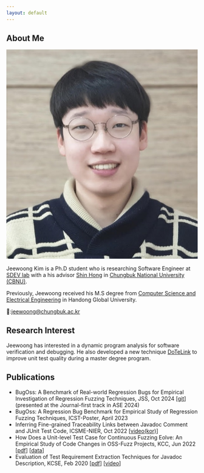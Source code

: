 ```yaml
---
layout: default
---
```


## About Me

<img class="profile-picture" src="jwkim-rev.jpg">

Jeewoong Kim is a Ph.D student who is researching Software Engineer at [SDEV lab](https://sdevlab.github.io) with a his advisor [Shin Hong](https://hongshin.github.io) in [Chungbuk National University (CBNU)](https://www.cbnu.ac.kr).

Previously, Jeewoong received his M.S degree from [Computer Science and Electrical Engineering](https://csee.handong.edu) in Handong Global University.

📧:[jeewoong@chungbuk.ac.kr](mailto:jeewoong@chungbuk.ac.kr) 


## Research Interest

Jeewoong has interested in a dynamic program analysis for software verification and debugging. He also developed a new technique [DoTeLink](https://ieeexplore.ieee.org/document/9978264) to improve unit test quality during a master degree program.


## Publications

- BugOss: A Benchmark of Real-world Regression Bugs for Empirical Investigation of Regression Fuzzing Techniques, JSS, Oct 2024 \[[git](https://github.com/sdevlab/BugOss)\]  (presented at the Journal-first track in ASE 2024)
- BugOss: A Regression Bug Benchmark for Empirical Study of Regression Fuzzing Techniques, ICST-Poster, April 2023 
- Inferring Fine-grained Traceability Links between Javadoc Comment and JUnit Test Code, ICSME-NIER, Oct 2022  \[[video(kor)](https://youtu.be/cYSnoM7Z9hc)\]
- How Does a Unit-level Test Case for Continuous Fuzzing Eolve: An Empirical Study of Code Changes in OSS-Fuzz Projects, KCC, Jun 2022 \[[pdf](/pubs/kcc22_oss-fuzz-change.pdf)\] \[[data](https://github.com/ARISE-Handong/oss-fuzz-study)\]
- Evaluation of Test Requirement Extraction Techniques for Javadoc Description, KCSE, Feb 2020 \[[pdf](/pubs/kcse20-javadoc.pdf)\] \[[video](https://www.youtube.com/watch?v=gjiPzHg5Ohw)\]
